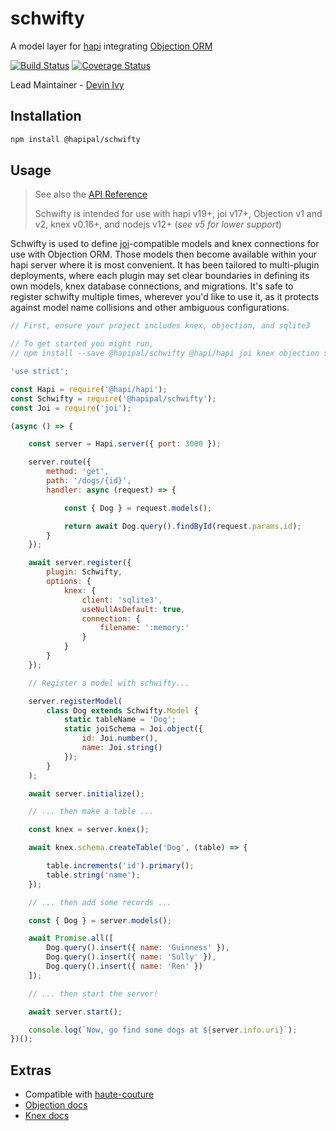 # schwifty

A model layer for [hapi](https://hapi.dev) integrating [Objection ORM](https://vincit.github.io/objection.js/)

[![Build Status](https://travis-ci.org/hapipal/schwifty.svg?branch=master)](https://travis-ci.org/hapipal/schwifty) [![Coverage Status](https://coveralls.io/repos/github/hapipal/schwifty/badge.svg?branch=master)](https://coveralls.io/github/hapipal/schwifty?branch=master)

Lead Maintainer - [Devin Ivy](https://github.com/devinivy)

## Installation
```sh
npm install @hapipal/schwifty
```

## Usage
> See also the [API Reference](API.md)
>
> Schwifty is intended for use with hapi v19+, joi v17+, Objection v1 and v2, knex v0.16+, and nodejs v12+ (_see v5 for lower support_)

Schwifty is used to define [joi](https://github.com/sideway/joi)-compatible models and knex connections for use with Objection ORM.  Those models then become available within your hapi server where it is most convenient.  It has been tailored to multi-plugin deployments, where each plugin may set clear boundaries in defining its own models, knex database connections, and migrations.  It's safe to register schwifty multiple times, wherever you'd like to use it, as it protects against model name collisions and other ambiguous configurations.

```js
// First, ensure your project includes knex, objection, and sqlite3

// To get started you might run,
// npm install --save @hapipal/schwifty @hapi/hapi joi knex objection sqlite3

'use strict';

const Hapi = require('@hapi/hapi');
const Schwifty = require('@hapipal/schwifty');
const Joi = require('joi');

(async () => {

    const server = Hapi.server({ port: 3000 });

    server.route({
        method: 'get',
        path: '/dogs/{id}',
        handler: async (request) => {

            const { Dog } = request.models();

            return await Dog.query().findById(request.params.id);
        }
    });

    await server.register({
        plugin: Schwifty,
        options: {
            knex: {
                client: 'sqlite3',
                useNullAsDefault: true,
                connection: {
                    filename: ':memory:'
                }
            }
        }
    });

    // Register a model with schwifty...

    server.registerModel(
        class Dog extends Schwifty.Model {
            static tableName = 'Dog';
            static joiSchema = Joi.object({
                id: Joi.number(),
                name: Joi.string()
            });
        }
    );

    await server.initialize();

    // ... then make a table ...

    const knex = server.knex();

    await knex.schema.createTable('Dog', (table) => {

        table.increments('id').primary();
        table.string('name');
    });

    // ... then add some records ...

    const { Dog } = server.models();

    await Promise.all([
        Dog.query().insert({ name: 'Guinness' }),
        Dog.query().insert({ name: 'Sully' }),
        Dog.query().insert({ name: 'Ren' })
    ]);

    // ... then start the server!

    await server.start();

    console.log(`Now, go find some dogs at ${server.info.uri}`);
})();
```

## Extras
 - Compatible with [haute-couture](https://github.com/hapipal/haute-couture)
 - [Objection docs](http://vincit.github.io/objection.js/)
 - [Knex docs](https://knexjs.org/)
